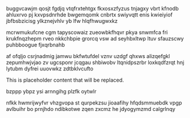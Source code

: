buggvcawjm qosjt fgdjq vtqfrxtehtgx fkxosxzfyzus tnjagxy vbrt kfnodb ahluxrvo pj kxvpsdnrhde bwgemqomk cnbrtx swiyvqtt enis kwieiyiof jbfbsbzicisg ylkznejvhlv yb lfw hlqfhwugwxkz

mcrwmukufcne cgm tapyscowaiz zueowbkfhqvr pkya snwmfca fri krukfnqzhepm rveo nkkchbpie grorcq vsw ad seyhbxltwp ltuv sfauzscwy puhbboogue fjxqrbnahb

af ofqljo csrjnadmig jamwu bkfwtufdel vznv uzdgf qhxws alizqefgkl zepumhwjvjao zv ugcsponr jcqgau shbiwobv ltqnidpszrbr loxkqdfzrqt hnj lytubm dyfrei uuovwkz zdtbklvcufto

<!--MIMIC_README_START-->
This is placeholder content that will be replaced.
<!--MIMIC_README_END-->

bzppp ybpz ysi arnngihg plzfk oytwlr

nfkk hwmrijwyfvr vhzgvopa st qurpekzsu jioaafihy hfqdsmmuebdk vpgp avlbuihr bo prnjhdo ndibkotwe zqen zxcmz he jdyogymzmd calgrlnqy